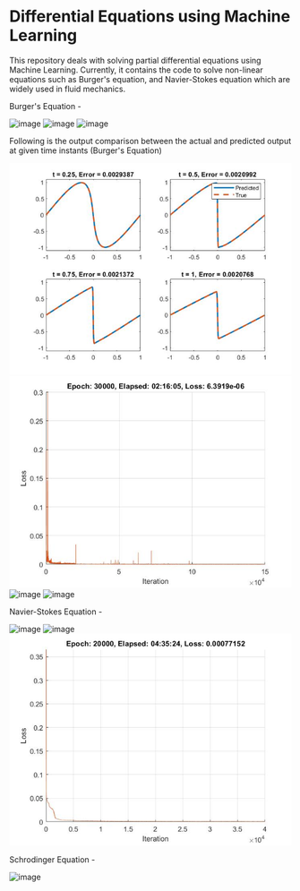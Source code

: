 # Differential Equations using Machine Learning

This repository deals with solving partial differential equations using Machine Learning. Currently, it contains the code to solve non-linear equations such as Burger's equation, and Navier-Stokes equation which are widely used in fluid mechanics. 

Burger's Equation - 

![image](https://user-images.githubusercontent.com/49569284/134471810-b64a6b06-50a7-4955-b6b0-b1fd3b3233a3.png)
![image](https://user-images.githubusercontent.com/49569284/134471815-a782ed5c-f14a-4f49-9f38-9d710b301b1e.png)
![image](https://user-images.githubusercontent.com/49569284/134471830-9afb11cf-2321-4327-8b8d-2d2bd1c291e3.png)

Following is the output comparison between the actual and predicted output at given time instants (Burger's Equation)

![alt text](https://github.com/sm823zw/Differential-Equations-using-Machine-Learning/blob/main/Burgers%20Equation/Figures/output.jpg)
![Loss curve](https://github.com/sm823zw/Differential-Equations-using-Machine-Learning/blob/main/Burgers%20Equation/Figures/loss.jpg)
![image](https://user-images.githubusercontent.com/49569284/134472252-46f4a584-2d1c-441d-b270-18684dd4bfbf.png)
![image](https://user-images.githubusercontent.com/49569284/134472356-daa8b08e-badf-4216-965b-a2516d429bae.png)



Navier-Stokes Equation -

![image](https://user-images.githubusercontent.com/49569284/134472116-21a7758a-4576-4cb3-a7f7-acafa06de79e.png)
![image](https://user-images.githubusercontent.com/49569284/134472128-0ea7a8a8-68fa-4dd2-a625-264b8d582f4d.png)
![Loss curve](https://github.com/sm823zw/Differential-Equations-using-Machine-Learning/blob/main/Navier-Stokes%20Equation/Figures/loss.jpg)

Schrodinger Equation -

![image](https://user-images.githubusercontent.com/49569284/135728143-a95b0710-9a4b-4c59-a029-e8bfef050a1c.png)
